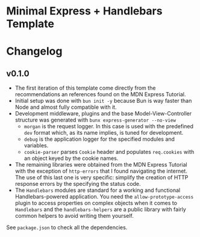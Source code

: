 # Minimal Express + Handlebars Template

# Changelog
## **v0.1.0**
- The first iteration of this template come directly from the recommendations an references found on the MDN Express Tutorial.
- Initial setup was done with `bun init -y` because Bun is way faster than Node and almost fully compatible with it.
- Development middleware, plugins and the base Model-View-Controller structure was generated with `bunx express-generator --no-view`
  - `morgan` is the request logger. In this case is used with the predefined `dev` format which, as its name implies, is tuned for development.
  - `debug` is the application logger for the specified modules and variables.
  - `cookie-parser` parses `Cookie` header and populates `req.cookies` with an object keyed by the cookie names.
- The remaining libraries were obtained from the MDN Express Tutorial with the exception of `http-errors` that I found navigating the internet. The use of this last one is very specific: simplify the creation of HTTP response errors by the specifying the status code.
- The `Handlebars` modules are standard for a working and functional Handlebars-powered application. You need the `allow-prototype-access` plugin to access properties on complex objects when it comes to `Handlebars` and the `handlebars-helpers` are a public library with fairly common helpers to avoid writing them yourself.

See `package.json` to check all the dependencies.
